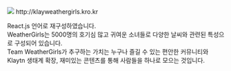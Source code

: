 <img src="http://klayweathergirls.kro.kr/_img/meta/thumbnail.jpeg" />
http://klayweathergirls.kro.kr

React.js 언어로 재구성하였습니다.<br>
WeatherGirls는 5000명의 호기심 많고 귀여운 소녀들로 다양한 날씨와 관련된 특성으로 구성되어 있습니다.<br>
Team WeatherGirls가 추구하는 가치는 누구나 즐길 수 있는 편안한 커뮤니티와 Klaytn 생태계 확장, 재미있는 콘텐츠를 통해 사람들을 하나로 모으는 것입니다.</p>
